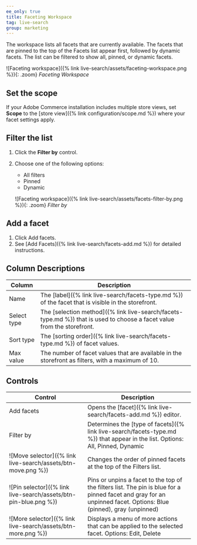 ```yaml
---
ee_only: true
title: Faceting Workspace
tag: live-search
group: marketing
---
```


The workspace lists all facets that are currently available. The facets that are pinned to the top of the Facets list appear first, followed by dynamic facets. The list can be filtered to show all, pinned, or dynamic facets.

![Faceting workspace]({% link live-search/assets/faceting-workspace.png %}){: .zoom}
_Faceting Workspace_

## Set the scope

If your Adobe Commerce installation includes multiple store views, set **Scope** to the [store view]({% link configuration/scope.md %}) where your facet settings apply.

## Filter the list

1. Click the **Filter by** control.
1. Choose one of the following options:

   - All filters
   - Pinned
   - Dynamic

   ![Faceting workspace]({% link live-search/assets/facets-filter-by.png %}){: .zoom}
   _Filter by_

## Add a facet

1. Click <span class="btn">Add facets</span>.
1. See [Add Facets]({% link live-search/facets-add.md %}) for detailed instructions.

## Column Descriptions

|Column |Description |
|--- |--- |
|Name |The [label]({% link live-search/facets-type.md %}) of the facet that is visible in the storefront. |
|Select type | The [selection method]({% link live-search/facets-type.md %}) that is used to choose a facet value from the storefront. |
|Sort type |The [sorting order]({% link live-search/facets-type.md %}) of facet values. |
|Max value |The number of facet values that are available in the storefront as filters, with a maximum of 10. |

## Controls

|Control |Description |
|--- |--- |
|Add facets| Opens the [facet]({% link live-search/facets-add.md %}) editor.|
|Filter by |Determines the [type of facets]({% link live-search/facets-type.md %}) that appear in the list. Options: All, Pinned, Dynamic |
|![Move selector]({% link live-search/assets/btn-move.png %})|Changes the order of pinned facets at the top of the Filters list. |
|![Pin selector]({% link live-search/assets/btn-pin-blue.png %}) |Pins or unpins a facet to the top of the filters list. The pin is blue for a pinned facet and gray for an unpinned facet. Options: Blue (pinned), gray (unpinned)|
|![More selector]({% link live-search/assets/btn-more.png %})|Displays a menu of more actions that can be applied to the selected facet. Options: Edit, Delete |
